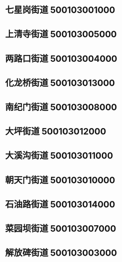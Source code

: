 # 七星岗街道 500103001000
# 上清寺街道 500103005000
# 两路口街道 500103004000
# 化龙桥街道 500103013000
# 南纪门街道 500103008000
# 大坪街道 500103012000
# 大溪沟街道 500103011000
# 朝天门街道 500103010000
# 石油路街道 500103014000
# 菜园坝街道 500103007000
# 解放碑街道 500103003000

